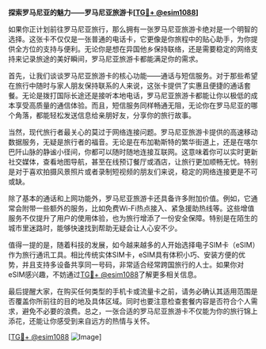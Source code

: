 **探索罗马尼亚的魅力——罗马尼亚旅游卡[[TG💪+ @esim1088](https://t.me/s/esim1088)]**

如果你正计划前往罗马尼亚旅行，那么拥有一张罗马尼亚旅游卡绝对是一个明智的选择。这张卡不仅仅是一张普通的电话卡，它更像是你旅程中的贴心助手，为你提供全方位的支持与便利。无论你是想在异国他乡保持联络，还是需要稳定的网络支持来记录旅途的美好瞬间，罗马尼亚旅游卡都能满足你的需求。

首先，让我们谈谈罗马尼亚旅游卡的核心功能——通话与短信服务。对于那些希望在旅行中随时与家人朋友保持联系的人来说，这张卡提供了实惠且便捷的通话套餐。无论是拨打国际长途还是接听本地电话，罗马尼亚旅游卡都能让你以极低的成本享受高质量的通信体验。而且，短信服务同样畅通无阻，无论你在罗马尼亚的哪个角落，都能轻松发送信息给亲朋好友，分享你的旅行故事。

当然，现代旅行者最关心的莫过于网络连接问题。罗马尼亚旅游卡提供的高速移动数据服务，无疑是旅行者的福音。无论是在布加勒斯特的繁华街道上，还是在喀尔巴阡山脉的静谧小径间，你都可以随时随地连接互联网。这意味着你可以实时更新社交媒体，查看地图导航，甚至在线预订餐厅或酒店，让旅行更加顺畅无忧。特别是对于喜欢拍摄风景照片或者录制短视频的朋友们来说，稳定的网络连接更是不可或缺。

除了基本的通话和上网功能外，罗马尼亚旅游卡还具备许多附加价值。例如，它通常会附带一些额外的服务，比如免费Wi-Fi热点接入、紧急援助热线等。这些增值服务不仅提升了用户的使用体验，也为旅行增添了一份安全保障。特别是在陌生的城市里迷路时，能够快速找到帮助无疑会让人心安不少。

值得一提的是，随着科技的发展，如今越来越多的人开始选择电子SIM卡（eSIM）作为旅行通讯工具。相比传统实体SIM卡，eSIM具有体积小巧、安装方便的优势，并且支持多设备共享同一号码，非常适合经常跨国旅行的人士。如果你对eSIM感兴趣，不妨通过[TG💪+ @esim1088](https://t.me/s/esim1088)了解更多相关信息。

最后提醒大家，在购买任何类型的手机卡或流量卡之前，请务必确认其适用范围是否覆盖你所前往的目的地及具体区域。同时也要注意检查套餐内容是否符合个人需求，避免不必要的浪费。总之，一张合适的罗马尼亚旅游卡不仅能为你的旅行锦上添花，还能让你感受到来自远方的热情与关怀。

[[TG💪+ @esim1088](https://t.me/s/esim1088) ![Image](https://i.postimg.cc/4NQfJmqS/Snipaste-2025-05-13-00-14-12.png)]